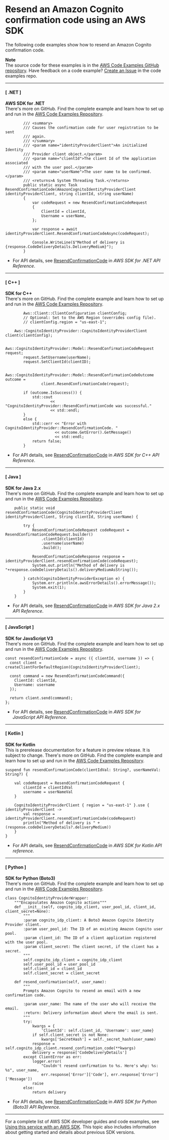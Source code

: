 # Resend an Amazon Cognito confirmation code using an AWS SDK<a name="example_cognito-identity-provider_ResendConfirmationCode_section"></a>

The following code examples show how to resend an Amazon Cognito confirmation code\.

**Note**  
The source code for these examples is in the [AWS Code Examples GitHub repository](https://github.com/awsdocs/aws-doc-sdk-examples)\. Have feedback on a code example? [Create an Issue](https://github.com/awsdocs/aws-doc-sdk-examples/issues/new/choose) in the code examples repo\. 

------
#### [ \.NET ]

**AWS SDK for \.NET**  
 There's more on GitHub\. Find the complete example and learn how to set up and run in the [AWS Code Examples Repository](https://github.com/awsdocs/aws-doc-sdk-examples/tree/main/dotnetv3/Cognito#code-examples)\. 
  

```
        /// <summary>
        /// Causes the confirmation code for user registration to be sent
        /// again.
        /// </summary>
        /// <param name="identityProviderClient">An initialized Identity
        /// Provider client object.</param>
        /// <param name="clientId">The client Id of the application associated
        /// with the user pool.</param>
        /// <param name="userName">The user name to be confirmed.</param>
        /// <returns>A System Threading Task.</returns>
        public static async Task ResendConfirmationCode(AmazonCognitoIdentityProviderClient identityProviderClient, string clientId, string userName)
        {
            var codeRequest = new ResendConfirmationCodeRequest
            {
                ClientId = clientId,
                Username = userName,
            };

            var response = await identityProviderClient.ResendConfirmationCodeAsync(codeRequest);

            Console.WriteLine($"Method of delivery is {response.CodeDeliveryDetails.DeliveryMedium}");
        }
```
+  For API details, see [ResendConfirmationCode](https://docs.aws.amazon.com/goto/DotNetSDKV3/cognito-idp-2016-04-18/ResendConfirmationCode) in *AWS SDK for \.NET API Reference*\. 

------
#### [ C\+\+ ]

**SDK for C\+\+**  
 There's more on GitHub\. Find the complete example and learn how to set up and run in the [AWS Code Examples Repository](https://github.com/awsdocs/aws-doc-sdk-examples/tree/main/cpp/example_code/cognito#code-examples)\. 
  

```
        Aws::Client::ClientConfiguration clientConfig;
        // Optional: Set to the AWS Region (overrides config file).
        // clientConfig.region = "us-east-1";

    Aws::CognitoIdentityProvider::CognitoIdentityProviderClient client(clientConfig);

        Aws::CognitoIdentityProvider::Model::ResendConfirmationCodeRequest request;
        request.SetUsername(userName);
        request.SetClientId(clientID);

        Aws::CognitoIdentityProvider::Model::ResendConfirmationCodeOutcome outcome =
                client.ResendConfirmationCode(request);

        if (outcome.IsSuccess()) {
            std::cout
                    << "CognitoIdentityProvider::ResendConfirmationCode was successful."
                    << std::endl;
        }
        else {
            std::cerr << "Error with CognitoIdentityProvider::ResendConfirmationCode. "
                      << outcome.GetError().GetMessage()
                      << std::endl;
            return false;
        }
```
+  For API details, see [ResendConfirmationCode](https://docs.aws.amazon.com/goto/SdkForCpp/cognito-idp-2016-04-18/ResendConfirmationCode) in *AWS SDK for C\+\+ API Reference*\. 

------
#### [ Java ]

**SDK for Java 2\.x**  
 There's more on GitHub\. Find the complete example and learn how to set up and run in the [AWS Code Examples Repository](https://github.com/awsdocs/aws-doc-sdk-examples/tree/main/javav2/example_code/cognito#readme)\. 
  

```
    public static void resendConfirmationCode(CognitoIdentityProviderClient identityProviderClient, String clientId, String userName) {

        try {
            ResendConfirmationCodeRequest codeRequest = ResendConfirmationCodeRequest.builder()
                .clientId(clientId)
                .username(userName)
                .build();

            ResendConfirmationCodeResponse response = identityProviderClient.resendConfirmationCode(codeRequest);
            System.out.println("Method of delivery is "+response.codeDeliveryDetails().deliveryMediumAsString());

        } catch(CognitoIdentityProviderException e) {
            System.err.println(e.awsErrorDetails().errorMessage());
            System.exit(1);
        }
    }
```
+  For API details, see [ResendConfirmationCode](https://docs.aws.amazon.com/goto/SdkForJavaV2/cognito-idp-2016-04-18/ResendConfirmationCode) in *AWS SDK for Java 2\.x API Reference*\. 

------
#### [ JavaScript ]

**SDK for JavaScript V3**  
 There's more on GitHub\. Find the complete example and learn how to set up and run in the [AWS Code Examples Repository](https://github.com/awsdocs/aws-doc-sdk-examples/tree/main/javascriptv3/example_code/cognito#code-examples)\. 
  

```
const resendConfirmationCode = async ({ clientId, username }) => {
  const client = createClientForDefaultRegion(CognitoIdentityProviderClient);

  const command = new ResendConfirmationCodeCommand({
    ClientId: clientId,
    Username: username
  });

  return client.send(command);
};
```
+  For API details, see [ResendConfirmationCode](https://docs.aws.amazon.com/AWSJavaScriptSDK/v3/latest/clients/client-cognito-identity-provider/classes/resendconfirmationcodecommand.html) in *AWS SDK for JavaScript API Reference*\. 

------
#### [ Kotlin ]

**SDK for Kotlin**  
This is prerelease documentation for a feature in preview release\. It is subject to change\.
 There's more on GitHub\. Find the complete example and learn how to set up and run in the [AWS Code Examples Repository](https://github.com/awsdocs/aws-doc-sdk-examples/tree/main/kotlin/services/cognito#code-examples)\. 
  

```
suspend fun resendConfirmationCode(clientIdVal: String?, userNameVal: String?) {

    val codeRequest = ResendConfirmationCodeRequest {
        clientId = clientIdVal
        username = userNameVal
    }

    CognitoIdentityProviderClient { region = "us-east-1" }.use { identityProviderClient ->
        val response = identityProviderClient.resendConfirmationCode(codeRequest)
        println("Method of delivery is " + (response.codeDeliveryDetails?.deliveryMedium))
    }
}
```
+  For API details, see [ResendConfirmationCode](https://github.com/awslabs/aws-sdk-kotlin#generating-api-documentation) in *AWS SDK for Kotlin API reference*\. 

------
#### [ Python ]

**SDK for Python \(Boto3\)**  
 There's more on GitHub\. Find the complete example and learn how to set up and run in the [AWS Code Examples Repository](https://github.com/awsdocs/aws-doc-sdk-examples/tree/main/python/example_code/cognito#code-examples)\. 
  

```
class CognitoIdentityProviderWrapper:
    """Encapsulates Amazon Cognito actions"""
    def __init__(self, cognito_idp_client, user_pool_id, client_id, client_secret=None):
        """
        :param cognito_idp_client: A Boto3 Amazon Cognito Identity Provider client.
        :param user_pool_id: The ID of an existing Amazon Cognito user pool.
        :param client_id: The ID of a client application registered with the user pool.
        :param client_secret: The client secret, if the client has a secret.
        """
        self.cognito_idp_client = cognito_idp_client
        self.user_pool_id = user_pool_id
        self.client_id = client_id
        self.client_secret = client_secret

    def resend_confirmation(self, user_name):
        """
        Prompts Amazon Cognito to resend an email with a new confirmation code.

        :param user_name: The name of the user who will receive the email.
        :return: Delivery information about where the email is sent.
        """
        try:
            kwargs = {
                'ClientId': self.client_id, 'Username': user_name}
            if self.client_secret is not None:
                kwargs['SecretHash'] = self._secret_hash(user_name)
            response = self.cognito_idp_client.resend_confirmation_code(**kwargs)
            delivery = response['CodeDeliveryDetails']
        except ClientError as err:
            logger.error(
                "Couldn't resend confirmation to %s. Here's why: %s: %s", user_name,
                err.response['Error']['Code'], err.response['Error']['Message'])
            raise
        else:
            return delivery
```
+  For API details, see [ResendConfirmationCode](https://docs.aws.amazon.com/goto/boto3/cognito-idp-2016-04-18/ResendConfirmationCode) in *AWS SDK for Python \(Boto3\) API Reference*\. 

------

For a complete list of AWS SDK developer guides and code examples, see [Using this service with an AWS SDK](sdk-general-information-section.md)\. This topic also includes information about getting started and details about previous SDK versions\.